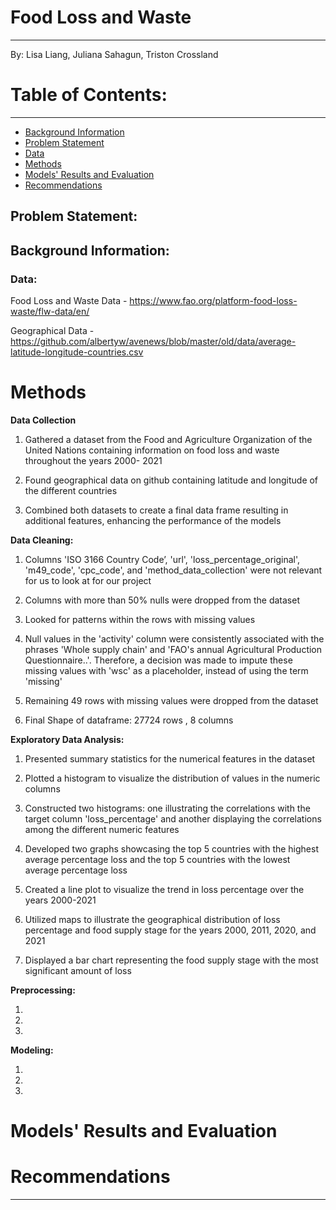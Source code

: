 # Food Loss and Waste 
----
By: Lisa Liang, Juliana Sahagun, Triston Crossland

# Table of Contents:
---

<!--ts-->
   * [Background Information](#background-information)
   * [Problem Statement](https://github.com/julianasaha/Group-Project4#problem-statement)
   * [Data](#data)
   * [Methods](#methods)
   * [Models' Results and Evaluation](#models-results-and-evaluation)
   * [Recommendations](#recommendations)
   

## Problem Statement:


## Background Information:


### Data:

Food Loss and Waste Data - https://www.fao.org/platform-food-loss-waste/flw-data/en/

Geographical Data - https://github.com/albertyw/avenews/blob/master/old/data/average-latitude-longitude-countries.csv

# Methods

**Data Collection**

1. Gathered a dataset from the Food and Agriculture Organization of the United Nations containing information on food loss and waste throughout the years 2000- 2021

2. Found geographical data on github containing latitude and longitude of the different countries

3. Combined both datasets to create a final data frame resulting in  additional features, enhancing the performance of the models

**Data Cleaning:**

1. Columns  'ISO 3166 Country Code’, 'url', 'loss_percentage_original', 'm49_code', 'cpc_code', and 'method_data_collection' were not relevant for us to look at for our project 

2. Columns with more than 50% nulls were dropped from the dataset

3. Looked for patterns within the rows with missing values

4. Null values in the 'activity' column were consistently associated with the phrases 'Whole supply chain' and 'FAO's annual Agricultural Production Questionnaire..'. Therefore, a decision was made to impute these missing values with 'wsc' as a placeholder, instead of using the term 'missing'

5. Remaining 49 rows with missing values were dropped from the dataset

6. Final Shape of dataframe: 27724 rows , 8 columns



**Exploratory Data Analysis:**

1. Presented summary statistics for the numerical features in the dataset

2. Plotted a histogram to visualize the distribution of values in the numeric columns

3. Constructed two histograms: one illustrating the correlations with the target column 'loss_percentage' and another displaying the correlations among the different numeric features

4. Developed two graphs showcasing the top 5 countries with the highest average percentage loss and the top 5 countries with the lowest average percentage loss

5. Created a line plot to visualize the trend in loss percentage over the years 2000-2021

6. Utilized maps to illustrate the geographical distribution of loss percentage and food supply stage for the years 2000, 2011, 2020, and 2021

7. Displayed a bar chart representing the food supply stage with the most significant amount of loss

**Preprocessing:**

1.
2.
3.


**Modeling:**

1.
2.
3.


# Models' Results and Evaluation 



# Recommendations






----
